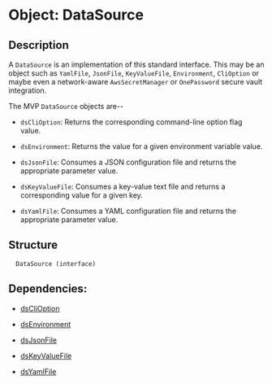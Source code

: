 Object: DataSource
==================

## Description

A `DataSource` is an implementation of this standard interface. This may be an
object such as `YamlFile`, `JsonFile`, `KeyValueFile`, `Environment`, `CliOption`
or maybe even a network-aware `AwsSecretManager` or `OnePassword` secure vault
integration.

The MVP `DataSource` objects are--

* `dsCliOption`: Returns the corresponding command-line option flag value.

* `dsEnvironment`: Returns the value for a given environment variable value.

* `dsJsonFile`: Consumes a JSON configuration file and returns the appropriate
  parameter value.

* `dsKeyValueFile`: Consumes a key-value text file and returns a corresponding
  value for a given key.

* `dsYamlFile`: Consumes a YAML configuration file and returns the appropriate
  parameter value.

## Structure

```text
  DataSource (interface)
```

## Dependencies:

* [dsCliOption](../objects/dsCliOption.md)

* [dsEnvironment](../objects/dsEnvironment.md)

* [dsJsonFile](../objects/dsJsonFile.md)

* [dsKeyValueFile](../objects/dsKeyValueFile.md)

* [dsYamlFile](../objects/dsYamlFile.md)



